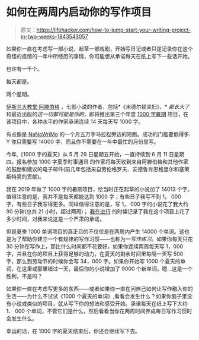 # 如何在两周内启动你的写作项目

> 原文：<https://lifehacker.com/how-to-jump-start-your-writing-project-in-two-weeks-1843543057>

如果你一直在考虑写一部小说，起草一部戏剧，开始写日记或者只是记录你在这个奇怪的疫情的一年中所经历的事情，你可能想从承诺每天在纸上写下一些话开始。



也许有一千个。

每天都是。

两个星期。

[伊斯兰大教堂·阿滕伯格](http://www.jamiattenberg.com/) ，七部小说的作者，包括*《米德尔顿夫妇》、* *都长大了*和最近出版的*这一切都可能是你的*，即将推出第三个年度 [1000 字暑期](https://twitter.com/search?q=%231000wordsofsummer&src=hashtag_click) 项目，在该项目中，各种水平的作家承诺连续 14 天每天写 1000 字。

有点像是 [NaNoWriMo](https://www.nanowrimo.org/) 的一个月五万字马拉松旁边的短跑。成功的门槛要低得多: Y 你只需要写 14000 字，而且你不需要在一年中最忙的月份里写。

今年,《1000 字的夏天》从 5 月 29 日星期五开始，一直持续到 6 月 11 日星期四。报名参加 1000 字夏季时事通讯 的作家将每天收到来自阿滕伯格和其他作家的鼓励和建议的电子邮件(前几年包括来自劳伦格罗夫、安德鲁肖恩格里尔和塞莱斯特吴的贡献)。

我在 2019 年做了 1000 字的暑期项目，给当时正在起草的小说加了 14013 个字。值得注意的是，我并不是每天都能达到 1000 字；有些日子我写不到 1， 000 字，有些日子我写得更多。同样值得注意的是，写 1， 000 字的小说花了我大约 90 分钟(总共 21 小时，超过两周)； [我在进行](https://www.nicoledieker.com/2019/06/20/what-ive-learned-from-1000wordsofsummer-so-far/) 的时候记录了我在这个项目上花了多少时间，对我来说这是一个严肃的承诺。

但是夏季 1000 单词项目的真正目的不仅仅是在两周内产生 14000 个单词。这也是为了帮助你建立一个有规律的写作习惯——也称为一*写作练习*。如果你每天只花 30 分钟在写作上，那比什么时间都不花要好。如果你连续两周每天写 1，000 字，并且在你的项目上获得足够的动力，在夏天的剩余时间里每隔一天写 500 字，那么到劳动节的时候你会写 34，000 字。如果你开始写 1000 个夏天的单词，在这里或那里错过一天，最后你的小说增加了 9000 个新单词，嗯...这是一个胜利，不是吗？

如果你一直在考虑写更多的东西——或者如果你一直在问自己如何让写作融入你的生活——为什么不试试《1000 个夏天的单词》,看看会发生什么？如果你脑子里没有小说或类似的项目，就从写下你的想法和感受开始。承诺每天在纸上写下大约 1、 000 个单词，不管它们是什么，然后看看当你花两周时间养成每日写作习惯时会发生什么。

幸运的话，在 1000 字的夏天结束后，你还会继续写下去。